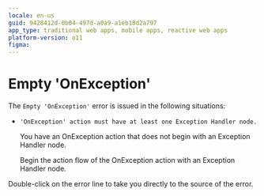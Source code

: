 ```yaml
---
locale: en-us
guid: 9428412d-0b04-497d-a0a9-a1eb18d2a797
app_type: traditional web apps, mobile apps, reactive web apps
platform-version: o11
figma:
---
```


# Empty 'OnException'

The `Empty 'OnException'` error is issued in the following situations:

* `'OnException' action must have at least one Exception Handler node.`

    You have an OnException action that does not begin with an Exception Handler node.

    Begin the action flow of the OnException action with an Exception Handler node.

Double-click on the error line to take you directly to the source of the error.
